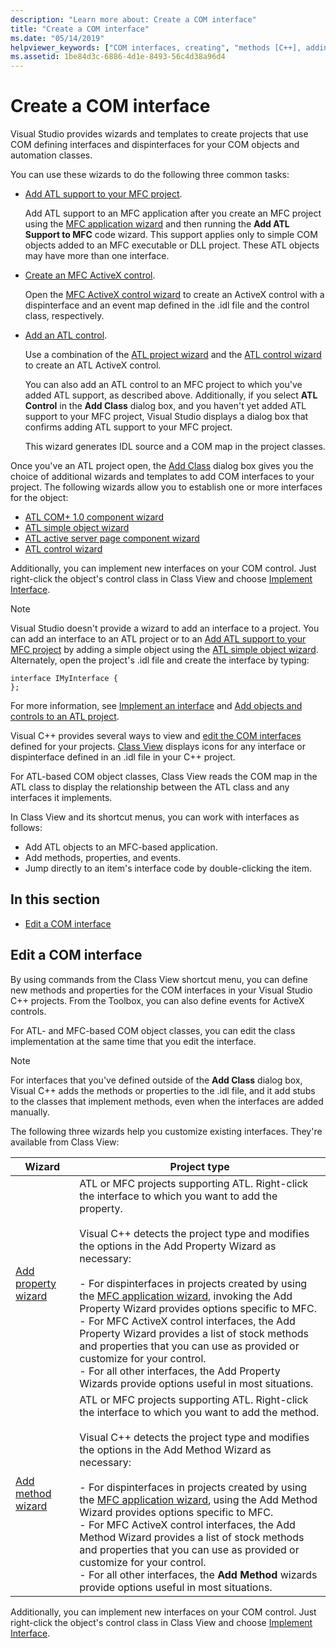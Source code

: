 ```yaml
---
description: "Learn more about: Create a COM interface"
title: "Create a COM interface"
ms.date: "05/14/2019"
helpviewer_keywords: ["COM interfaces, creating", "methods [C++], adding to COM interfaces", "COM interfaces, editing", "properties [C++], adding to COM interfaces"]
ms.assetid: 1be84d3c-6886-4d1e-8493-56c4d38a96d4
---
```

# Create a COM interface

Visual Studio provides wizards and templates to create projects that use COM defining interfaces and dispinterfaces for your COM objects and automation classes.

You can use these wizards to do the following three common tasks:

- [Add ATL support to your MFC project](../mfc/reference/adding-atl-support-to-your-mfc-project.md).

  Add ATL support to an MFC application after you create an MFC project using the [MFC application wizard](../mfc/reference/mfc-application-wizard.md) and then running the **Add ATL Support to MFC** code wizard. This support applies only to simple COM objects added to an MFC executable or DLL project. These ATL objects may have more than one interface.

- [Create an MFC ActiveX control](../mfc/reference/creating-an-mfc-activex-control.md).

  Open the [MFC ActiveX control wizard](../mfc/reference/mfc-activex-control-wizard.md) to create an ActiveX control with a dispinterface and an event map defined in the .idl file and the control class, respectively.

- [Add an ATL control](../atl/reference/adding-an-atl-control.md).

  Use a combination of the [ATL project wizard](../atl/reference/atl-project-wizard.md) and the [ATL control wizard](../atl/reference/atl-control-wizard.md) to create an ATL ActiveX control.

  You can also add an ATL control to an MFC project to which you've added ATL support, as described above. Additionally, if you select **ATL Control** in the **Add Class** dialog box, and you haven't yet added ATL support to your MFC project, Visual Studio displays a dialog box that confirms adding ATL support to your MFC project.

  This wizard generates IDL source and a COM map in the project classes.

Once you've an ATL project open, the [Add Class](./adding-a-class-visual-cpp.md#add-class-dialog-box) dialog box gives you the choice of additional wizards and templates to add COM interfaces to your project. The following wizards allow you to establish one or more interfaces for the object:

- [ATL COM+ 1.0 component wizard](../atl/reference/atl-com-plus-1-0-component-wizard.md)
- [ATL simple object wizard](../atl/reference/atl-simple-object-wizard.md)
- [ATL active server page component wizard](../atl/reference/atl-active-server-page-component-wizard.md)
- [ATL control wizard](../atl/reference/atl-control-wizard.md)

Additionally, you can implement new interfaces on your COM control. Just right-click the object's control class in Class View and choose [Implement Interface](./implementing-an-interface-visual-cpp.md#implement-interface-wizard).

> [!NOTE]
> Visual Studio doesn't provide a wizard to add an interface to a project. You can add an interface to an ATL project or to an [Add ATL support to your MFC project](../mfc/reference/adding-atl-support-to-your-mfc-project.md) by adding a simple object using the [ATL simple object wizard](../atl/reference/atl-simple-object-wizard.md). Alternately, open the project's .idl file and create the interface by typing:

```
interface IMyInterface {
};
```

For more information, see [Implement an interface](../ide/implementing-an-interface-visual-cpp.md) and [Add objects and controls to an ATL project](../atl/reference/adding-objects-and-controls-to-an-atl-project.md).

Visual C++ provides several ways to view and [edit the COM interfaces](#edit-a-com-interface) defined for your projects. [Class View](/visualstudio/ide/viewing-the-structure-of-code) displays icons for any interface or dispinterface defined in an .idl file in your C++ project.

For ATL-based COM object classes, Class View reads the COM map in the ATL class to display the relationship between the ATL class and any interfaces it implements.

In Class View and its shortcut menus, you can work with interfaces as follows:

- Add ATL objects to an MFC-based application.
- Add methods, properties, and events.
- Jump directly to an item's interface code by double-clicking the item.

## In this section

- [Edit a COM interface](#edit-a-com-interface)

## Edit a COM interface

By using commands from the Class View shortcut menu, you can define new methods and properties for the COM interfaces in your Visual Studio C++ projects. From the Toolbox, you can also define events for ActiveX controls.

For ATL- and MFC-based COM object classes, you can edit the class implementation at the same time that you edit the interface.

> [!NOTE]
> For interfaces that you've defined outside of the **Add Class** dialog box, Visual C++ adds the methods or properties to the .idl file, and it add stubs to the classes that implement methods, even when the interfaces are added manually.

The following three wizards help you customize existing interfaces. They're available from Class View:

|Wizard|Project type|
|------------|------------------|
|[Add property wizard](./adding-a-property-visual-cpp.md)|ATL or MFC projects supporting ATL. Right-click the interface to which you want to add the property.<br /><br />Visual C++ detects the project type and modifies the options in the Add Property Wizard as necessary:<br /><br />- For dispinterfaces in projects created by using the [MFC application wizard](../mfc/reference/mfc-application-wizard.md), invoking the Add Property Wizard provides options specific to MFC.<br />- For MFC ActiveX control interfaces, the Add Property Wizard provides a list of stock methods and properties that you can use as provided or customize for your control.<br />- For all other interfaces, the Add Property Wizards provide options useful in most situations.|
|[Add method wizard](./adding-a-method-visual-cpp.md)|ATL or MFC projects supporting ATL. Right-click the interface to which you want to add the method.<br /><br />Visual C++ detects the project type and modifies the options in the Add Method Wizard as necessary:<br /><br />- For dispinterfaces in projects created by using the [MFC application wizard](../mfc/reference/mfc-application-wizard.md), using the Add Method Wizard provides options specific to MFC.<br />- For MFC ActiveX control interfaces, the Add Method Wizard provides a list of stock methods and properties that you can use as provided or customize for your control.<br />- For all other interfaces, the **Add Method** wizards provide options useful in most situations.|

Additionally, you can implement new interfaces on your COM control. Just right-click the object's control class in Class View and choose [Implement Interface](./implementing-an-interface-visual-cpp.md#implement-interface-wizard).
